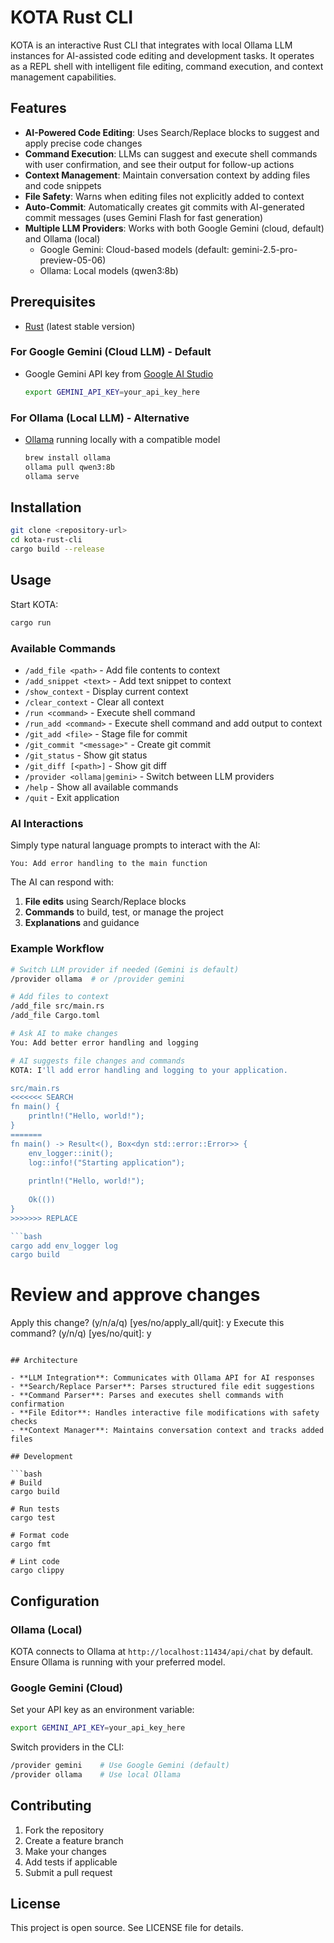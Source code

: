 # KOTA Rust CLI

KOTA is an interactive Rust CLI that integrates with local Ollama LLM instances for AI-assisted code editing and development tasks. It operates as a REPL shell with intelligent file editing, command execution, and context management capabilities.

## Features

- **AI-Powered Code Editing**: Uses Search/Replace blocks to suggest and apply precise code changes
- **Command Execution**: LLMs can suggest and execute shell commands with user confirmation, and see their output for follow-up actions  
- **Context Management**: Maintain conversation context by adding files and code snippets
- **File Safety**: Warns when editing files not explicitly added to context
- **Auto-Commit**: Automatically creates git commits with AI-generated commit messages (uses Gemini Flash for fast generation)
- **Multiple LLM Providers**: Works with both Google Gemini (cloud, default) and Ollama (local)
  - Google Gemini: Cloud-based models (default: gemini-2.5-pro-preview-05-06)
  - Ollama: Local models (qwen3:8b)

## Prerequisites

- [Rust](https://rustup.rs/) (latest stable version)

### For Google Gemini (Cloud LLM) - Default
- Google Gemini API key from [Google AI Studio](https://ai.google.dev/)
  ```bash
  export GEMINI_API_KEY=your_api_key_here
  ```

### For Ollama (Local LLM) - Alternative
- [Ollama](https://ollama.ai/) running locally with a compatible model
  ```bash
  brew install ollama
  ollama pull qwen3:8b
  ollama serve
  ```

## Installation

```bash
git clone <repository-url>
cd kota-rust-cli
cargo build --release
```

## Usage

Start KOTA:
```bash
cargo run
```

### Available Commands

- `/add_file <path>` - Add file contents to context
- `/add_snippet <text>` - Add text snippet to context  
- `/show_context` - Display current context
- `/clear_context` - Clear all context
- `/run <command>` - Execute shell command
- `/run_add <command>` - Execute shell command and add output to context
- `/git_add <file>` - Stage file for commit
- `/git_commit "<message>"` - Create git commit
- `/git_status` - Show git status
- `/git_diff [<path>]` - Show git diff
- `/provider <ollama|gemini>` - Switch between LLM providers
- `/help` - Show all available commands
- `/quit` - Exit application

### AI Interactions

Simply type natural language prompts to interact with the AI:

```
You: Add error handling to the main function
```

The AI can respond with:
1. **File edits** using Search/Replace blocks
2. **Commands** to build, test, or manage the project
3. **Explanations** and guidance

### Example Workflow

```bash
# Switch LLM provider if needed (Gemini is default)
/provider ollama  # or /provider gemini

# Add files to context
/add_file src/main.rs
/add_file Cargo.toml

# Ask AI to make changes
You: Add better error handling and logging

# AI suggests file changes and commands
KOTA: I'll add error handling and logging to your application.

src/main.rs
<<<<<<< SEARCH
fn main() {
    println!("Hello, world!");
}
=======
fn main() -> Result<(), Box<dyn std::error::Error>> {
    env_logger::init();
    log::info!("Starting application");
    
    println!("Hello, world!");
    
    Ok(())
}
>>>>>>> REPLACE

```bash
cargo add env_logger log
cargo build
```

# Review and approve changes
Apply this change? (y/n/a/q) [yes/no/apply_all/quit]: y
Execute this command? (y/n/q) [yes/no/quit]: y
```

## Architecture

- **LLM Integration**: Communicates with Ollama API for AI responses
- **Search/Replace Parser**: Parses structured file edit suggestions
- **Command Parser**: Parses and executes shell commands with confirmation
- **File Editor**: Handles interactive file modifications with safety checks
- **Context Manager**: Maintains conversation context and tracks added files

## Development

```bash
# Build
cargo build

# Run tests
cargo test

# Format code
cargo fmt

# Lint code
cargo clippy
```

## Configuration

### Ollama (Local)
KOTA connects to Ollama at `http://localhost:11434/api/chat` by default. Ensure Ollama is running with your preferred model.

### Google Gemini (Cloud)
Set your API key as an environment variable:
```bash
export GEMINI_API_KEY=your_api_key_here
```

Switch providers in the CLI:
```bash
/provider gemini    # Use Google Gemini (default)
/provider ollama    # Use local Ollama
```

## Contributing

1. Fork the repository
2. Create a feature branch
3. Make your changes
4. Add tests if applicable
5. Submit a pull request

## License

This project is open source. See LICENSE file for details.